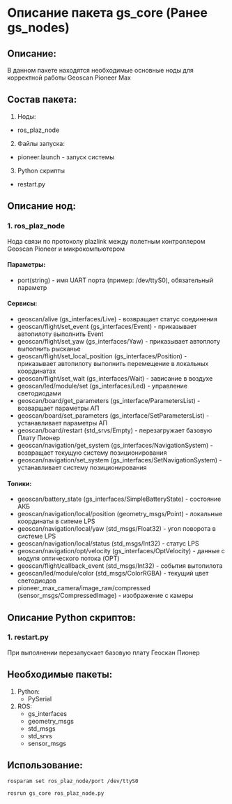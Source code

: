 # Описание пакета gs_core (Ранее gs_nodes)

## Описание:
В данном пакете находятся необходимые основные ноды для корректной работы Geoscan Pioneer Max

## Состав пакета:
1. Ноды:
* ros_plaz_node
2. Файлы запуска:
* pioneer.launch - запуск системы
3. Python скрипты
* restart.py

## Описание нод:
### 1. ros_plaz_node
Нода связи по протоколу plazlink между полетным контроллером Geoscan Pioneer и микрокомпьютером

#### Параметры:
* port(string) - имя UART порта (пример: /dev/ttyS0), обязательный параметр 

#### Сервисы:
* geoscan/alive (gs_interfaces/Live) - возвращает статус соединения
* geoscan/flight/set_event (gs_interfaces/Event) - приказывает автопилоту выполнить Event
* geoscan/flight/set_yaw (gs_interfaces/Yaw) - приказывает автоплоту выполнить рысканье
* geoscan/flight/set_local_position (gs_interfaces/Position) - приказывает автопилоту выполнить перемещение в локальных координатах
* geoscan/flight/set_wait (gs_interfaces/Wait) - зависание в воздухе
* geoscan/led/module/set (gs_interfaces/Led) - управление светодиодами
* geoscan/board/get_parameters (gs_interface/ParametersList) - возварщает параметры АП
* geoscan/board/set_parameters (gs_interface/SetParametersList) - устанавливает параметры АП
* geoscan/board/restart (std_srvs/Empty) - перезагружает базовую Плату Пионер
* geoscan/navigation/get_system (gs_interfaces/NavigationSystem) - возвращает текущую систему позиционирования
* geoscan/navigation/set_system (gs_interfaces/SetNavigationSystem) - устанавливает систему позиционирования

#### Топики:
* geoscan/battery_state (gs_interfaces/SimpleBatteryState) - состояние АКБ
* geoscan/navigation/local/position (geometry_msgs/Point) - локальные координаты в ситеме LPS
* geoscan/navigation/local/yaw (std_msgs/Float32) - угол поворота в системе LPS
* geoscan/navigation/local/status (std_msgs/Int32) - статус LPS
* geoscan/navigation/opt/velocity (gs_interfaces/OptVelocity) - данные с модуля оптического потока (OPT)
* geoscan/flight/callback_event (std_msgs/Int32) - события вытопилота
* geoscan/led/module/color (std_msgs/ColorRGBA) - текущий цвет светодиодов
* pioneer_max_camera/image_raw/compressed (sensor_msgs/CompressedImage) - изображение с камеры

## Описание Python скриптов:
### 1. restart.py
При выполнении перезапускает базовую плату Геоскан Пионер

## Необходимые пакеты:
1. Python:
    * PySerial
2. ROS:
    * gs_interfaces
    * geometry_msgs
    * std_msgs
    * std_srvs
    * sensor_msgs

## Использование:
 ```rosparam set ros_plaz_node/port /dev/ttyS0```
 
 ```rosrun gs_core ros_plaz_node.py ```
